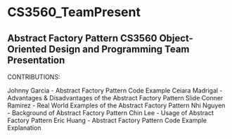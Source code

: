 # CS3560_TeamPresent
Abstract Factory Pattern
CS3560 Object-Oriented Design and Programming
Team Presentation
--------------------------------------------------

CONTRIBUTIONS:

Johnny Garcia - Abstract Factory Pattern Code Example
Ceiara Madrigal - Advantages & Disadvantages of the Abstract Factory Pattern Slide 
Conner Ramirez - Real World Examples of the Abstract Factory Pattern 
Nhi Nguyen - Background of Abstract Factory Pattern
Chin Lee - Usage of Abstract Factory Pattern
Eric Huang - Abstract Factory Pattern Code Example Explanation
